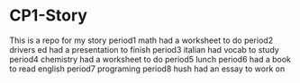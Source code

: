 # CP1-Story
This is a repo for my story 
period1
math
had a worksheet to do
period2
drivers ed
had a presentation to finish
period3
italian
had vocab to study
period4
chemistry
had a worksheet to do
period5
lunch
period6
had a book to read
english
period7
programing
period8
hush
had an essay to work on
